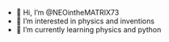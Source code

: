 - 👋 Hi, I’m @NEOintheMATRIX73
- 👀 I’m interested in physics and inventions
- 🌱 I’m currently learning physics and python


<!---
NEOintheMATRIX73/NEOintheMATRIX73 is a ✨ special ✨ repository because its `README.md` (this file) appears on your GitHub profile.
You can click the Preview link to take a look at your changes.
--->
